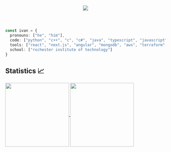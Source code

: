 <header>
    <h1 align="center"><img src="https://readme-typing-svg.demolab.com?font=Monaspace+Argon&size=15&duration=3500&color=9370DB&center=true&vCenter=true&lines=Hi+I+am+Ivan!;My+interests+are+in....;Software+Engineering+%f0%9f%92%bb;Data+Engineering+%f0%9f%93%b0;and+Systems+Engineering+%f0%9f%92%a0+" /></h1>
</header>

```typescript
const ivan = {
  pronouns: ["he", "him"],
  code: ["python", "c++", "c", "c#", "java", "typescript", "javascript", "julia", "bash"],
  tools: ["react", "next.js", "angular", "mongodb", "aws", "terraform", "gcp"],
  school: ["rochester institute of technology"]
}

```

<!-- Github Statistics -->
## Statistics :chart_with_upwards_trend:

<section id="Stats">
<a href="https://github.com/anuraghazra/github-readme-stats">
<img height=200 align="center" src="https://github-readme-stats.vercel.app/api/?username=ilin0418&count_private=true&theme=tokyonight&rank_icon=github&custom_title=My%20GitHub%20Stats" />
</a>
<a href="https://github.com/anuraghazra/github-readme-stats">
  <img height=200 align="center" src="https://github-readme-stats.vercel.app/api/top-langs/?username=ilin0418&size_weight=0.4&count_weight=0.6&hide=Makefile,Tex&layout=compact&theme=tokyonight" />
</a>
    
